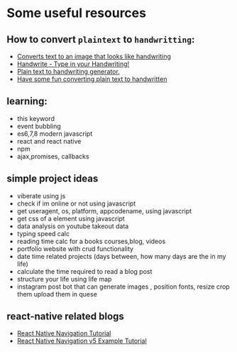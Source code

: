 # Some useful resources

## How to convert `plaintext` to `handwritting`:

- [Converts text to an image that looks like handwriting](https://pythonawesome.com/converts-text-to-an-image-that-looks-like-handwriting/)
- [Handwrite - Type in your Handwriting!](https://pypi.org/project/handwrite/)
- [Plain text to handwriting generator.](https://thesage21.github.io/handwritten/)
- [Have some fun converting plain text to handwritten](https://www.opensourceforu.com/2016/11/converting-plain-text-handwritten/?amp)

## learning:

- this keyword
- event bubbling
- es6,7,8 modern javascript
- react and react native
- npm
- ajax,promises, callbacks

## simple project ideas

- viberate using js
- check if im online or not using javascript
- get useragent, os, platform, appcodename, using javascript
- get css of a element using javascript
- data analysis on youtube takeout data
- typing speed calc
- reading time calc for a books courses,blog, videos
- portfolio website with crud functionality
- date time related projects (days between, how many days are the in my life)
- calculate the time required to read a blog post
- structure your life using life map
- instagram post bot that can generate images , position fonts, resize crop them upload them in quese


## react-native related blogs
- [React Native Navigation Tutorial](https://www.robinwieruch.de/react-native-navigation)
- [React Native Navigation v5 Example Tutorial](https://www.positronx.io/react-native-navigation-example-tutorial/)
